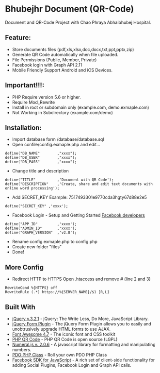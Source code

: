 # Bhubejhr Document (QR-Code)
Document and QR-Code Project with Chao Phraya Abhaibhubej Hospital.

## Feature:
- Store documents files (pdf,xls,xlsx,doc,docx,txt,ppt,pptx,zip)
- Generate QR Code automatically when file uploaded.
- File Permissions (Public, Member, Private)
- Facebook login with Graph API 2.11
- Mobile Friendly Support Android and iOS Devices.

## Important!!!:
- PHP Require version 5.6 or higher.
- Require Mod_Rewrite
- Install in root or subdomain only (example.com, demo.exmaple.com)
- Not Working in Subdirectory (example.com/demo)

## Installation:
- Import database form /database/database.sql
- Open confile/config.exmaple.php and edit...
```
define("DB_NAME" 		,"xxxx");
define("DB_USER"		,"xxxx");
define("DB_PASS" 		,"xxxx");
```

- Change title and description 
```
define("TITLE" 			,'Document with QR Code');
define("DESCRIPTION" 	,'Create, share and edit text documents with online word processing');
```

- Add SECRET_KEY Example: 7517493301e9770cda3hgty67d88e2e5
```
define("SECRET_KEY" ,'xxxx');
```

- Facebook Login - Setup and Getting Started [Facebook developers](https://developers.facebook.com)
```
define("APP_ID" 		,'xxxx');
define("ADMIN_ID" 		,'xxxx');
define("GRAPH_VERSION" 	,'v2.8');
```

- Rename config.exmaple.php to config.php
- Create new folder "files"
- Done!

## More Config
- Redirect HTTP to HTTPS Open .htaccess and remove # (line 2 and 3)
```
RewriteCond %{HTTPS} off
RewriteRule (.*) https://%{SERVER_NAME}/$1 [R,L]
```

## Built With
* [jQuery v.3.2.1](https://jquery.com) - jQuery: The Write Less, Do More, JavaScript Library.
* [jQuery Form Plugin](http://malsup.com/jquery/form/) - The jQuery Form Plugin allows you to easily and unobtrusively upgrade HTML forms to use AJAX.
* [Font Awesome 4.7](http://fontawesome.io) - The iconic font and CSS toolkit
* [PHP QR Code](http://phpqrcode.sourceforge.net) - PHP QR Code is open source (LGPL)
* [Numeral.js v. 2.0.6](http://numeraljs.com) - A javascript library for formatting and manipulating numbers.
* [PDO PHP Class](http://culttt.com/2012/10/01/roll-your-own-pdo-php-class/) - Roll your own PDO PHP Class
* [Facebook SDK for JavaScript](https://developers.facebook.com/docs/javascript) - A rich set of client-side functionality for adding Social Plugins, Facebook Login and Graph API calls.
